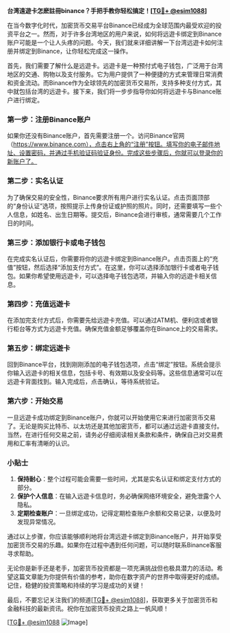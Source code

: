 **台湾遠遊卡怎麽註冊binance？手把手教你轻松搞定！[[TG💪+ @esim1088](https://t.me/s/esim1088)]**

在当今数字化时代，加密货币交易平台Binance已经成为全球范围内最受欢迎的投资平台之一。然而，对于许多台湾地区的用户来说，如何将远遊卡绑定到Binance账户可能是一个让人头疼的问题。今天，我们就来详细讲解一下台湾远遊卡如何注册并绑定到Binance，让你轻松完成这一操作。

首先，我们需要了解什么是远遊卡。远遊卡是一种预付式电子钱包，广泛用于台湾地区的交通、购物以及支付服务。它为用户提供了一种便捷的方式来管理日常消费和资金流动。而Binance作为全球领先的加密货币交易所，支持多种支付方式，其中就包括台湾的远遊卡。接下来，我们将一步步指导你如何将远遊卡与Binance账户进行绑定。

### 第一步：注册Binance账户

如果你还没有Binance账户，首先需要注册一个。访问Binance官网（https://www.binance.com），点击右上角的“注册”按钮。填写你的电子邮件地址、设置密码，并通过手机验证码验证身份。完成这些步骤后，你就可以登录你的新账户了。

### 第二步：实名认证

为了确保交易的安全性，Binance要求所有用户进行实名认证。点击页面顶部的“身份认证”选项，按照提示上传身份证或护照的照片。同时，还需要填写一些个人信息，如姓名、出生日期等。提交后，Binance会进行审核，通常需要几个工作日的时间。

### 第三步：添加银行卡或电子钱包

在完成实名认证后，你需要将你的远遊卡绑定到Binance账户。点击页面上的“充值”按钮，然后选择“添加支付方式”。在这里，你可以选择添加银行卡或者电子钱包。如果你希望使用远遊卡，可以选择电子钱包选项，并输入你的远遊卡相关信息。

### 第四步：充值远遊卡

在添加完支付方式后，你需要先给远遊卡充值。可以通过ATM机、便利店或者银行柜台等方式为远遊卡充值。确保充值金额足够覆盖你在Binance上的交易需求。

### 第五步：绑定远遊卡

回到Binance平台，找到刚刚添加的电子钱包选项，点击“绑定”按钮。系统会提示你输入远遊卡的相关信息，包括卡号、有效期以及安全码等。这些信息通常可以在远遊卡背面找到。输入完成后，点击确认，等待系统验证。

### 第六步：开始交易

一旦远遊卡成功绑定到Binance账户，你就可以开始使用它来进行加密货币交易了。无论是购买比特币、以太坊还是其他加密货币，都可以通过远遊卡直接支付。当然，在进行任何交易之前，请务必仔细阅读相关条款和条件，确保自己对交易费用和汇率有清晰的认识。

### 小贴士

1. **保持耐心**：整个过程可能会需要一些时间，尤其是实名认证和绑定支付方式的部分。
2. **保护个人信息**：在输入远遊卡信息时，务必确保网络环境安全，避免泄露个人隐私。
3. **定期检查账户**：一旦绑定成功，记得定期检查账户余额和交易记录，以便及时发现异常情况。

通过以上步骤，你应该能够顺利地将台湾远遊卡绑定到Binance账户，并开始享受加密货币交易的乐趣。如果你在过程中遇到任何问题，可以随时联系Binance客服寻求帮助。

无论你是新手还是老手，加密货币投资都是一项充满挑战但也极具潜力的活动。希望这篇文章能为你提供有价值的参考，助你在数字资产的世界中取得更好的成绩。记住，稳健的投资策略和持续的学习是成功的关键！

最后，不要忘记关注我们的频道[[TG💪+ @esim1088](https://t.me/s/esim1088)]，获取更多关于加密货币和金融科技的最新资讯。祝你在加密货币投资之路上一帆风顺！

[[TG💪+ @esim1088](https://t.me/s/esim1088) ![Image](https://i.postimg.cc/4NQfJmqS/Snipaste-2025-05-13-00-14-12.png)]